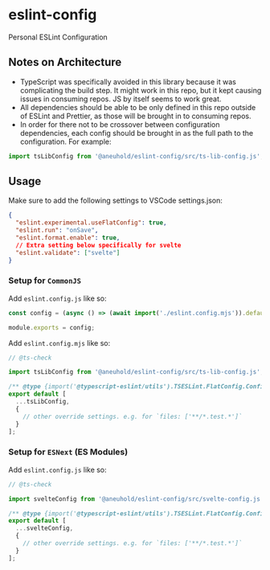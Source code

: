 # eslint-config

Personal ESLint Configuration

## Notes on Architecture

- TypeScript was specifically avoided in this library because it was complicating the build step. It might work in this repo, but it kept causing issues in consuming repos. JS by itself seems to work great.
- All dependencies should be able to be only defined in this repo outside of ESLint and Prettier, as those will be brought in to consuming repos.
- In order for there not to be crossover between configuration dependencies, each config should be brought in as the full path to the configuration. For example:

```js
import tsLibConfig from '@aneuhold/eslint-config/src/ts-lib-config.js';
```

## Usage

Make sure to add the following settings to VSCode settings.json:

```json
{
  "eslint.experimental.useFlatConfig": true,
  "eslint.run": "onSave",
  "eslint.format.enable": true,
  // Extra setting below specifically for svelte
  "eslint.validate": ["svelte"]
}
```

### Setup for `CommonJS`

Add `eslint.config.js` like so:

```js
const config = (async () => (await import('./eslint.config.mjs')).default)();

module.exports = config;
```

Add `eslint.config.mjs` like so:

```js
// @ts-check

import tsLibConfig from '@aneuhold/eslint-config/src/ts-lib-config.js';

/** @type {import('@typescript-eslint/utils').TSESLint.FlatConfig.ConfigArray} */
export default [
  ...tsLibConfig,
  {
    // other override settings. e.g. for `files: ['**/*.test.*']`
  }
];
```

### Setup for `ESNext` (ES Modules)

Add `eslint.config.js` like so:

```js
// @ts-check

import svelteConfig from '@aneuhold/eslint-config/src/svelte-config.js';

/** @type {import('@typescript-eslint/utils').TSESLint.FlatConfig.ConfigArray} */
export default [
  ...svelteConfig,
  {
    // other override settings. e.g. for `files: ['**/*.test.*']`
  }
];
```
